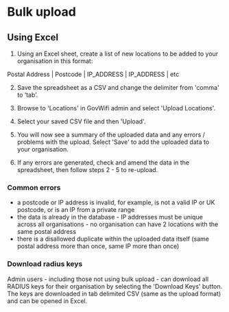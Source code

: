 # Bulk upload
 
## Using Excel

1. Using an Excel sheet, create a list of new locations to be added to your organisation in this format:


Postal Address | Postcode | IP_ADDRESS | IP_ADDRESS | etc


2. Save the spreadsheet as a CSV and change the delimiter from 'comma' to ‘tab’.


3. Browse to 'Locations' in GovWifi admin and select 'Upload Locations'.


4. Select your saved CSV file and then 'Upload'.


5. You will now see a summary of the uploaded data and any errors / problems with the upload. Select 'Save' to add the uploaded data to your organisation.


6. If any errors are generated, check and amend the data in the spreadsheet, then follow steps 2 - 5 to re-upload.

###	Common errors

* a postcode or IP address is invalid, for example, is not a valid IP or UK postcode, or is an IP from a private range
* the data is already in the database - IP addresses must be unique across all organisations - no organisation can have 2 locations with the same postal address
* there is a disallowed duplicate within the uploaded data itself (same postal address more than once, same IP more than once)

### Download radius keys

Admin users - including those not using bulk upload - can download all RADIUS keys for their organisation by selecting the 'Download Keys' button. The keys are downloaded in tab delimited CSV (same as the upload format) and can be opened in Excel.

